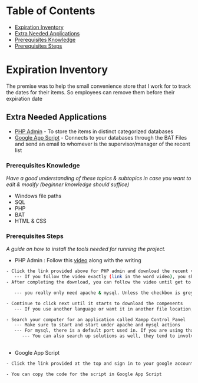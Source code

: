 # Table of Contents
- [Expiration Inventory](#expiration-inventory)
- [Extra Needed Applications](#extra-needed-applications)
- [Prerequisites Knowledge](#prerequisites-knowledge)
- [Prerequisites Steps](#prerequisites-steps)


# Expiration Inventory

The premise was to help the small convenience store that I work for to track the dates for their items. So employees can remove them before their expiration date

## Extra Needed Applications
 - [PHP Admin](https://www.phpmyadmin.net/downloads/) - To store the items in distinct categorized databases
 - [Google App Script](https://developers.google.com/apps-script) - Connects to your databases through the BAT Files and send an email to whomever is the supervisor/manager of the recent list


### Prerequisites Knowledge
_Have a good understanding of these topics & subtopics in case you want to edit & modify (beginner knowledge should suffice)_

- Windows file paths
- SQL 
- PHP
- BAT
- HTML & CSS
### Prerequisites Steps
_A guide on how to install the tools needed for running the project._

- PHP Admin : Follow this [video](https://www.youtube.com/watch?v=cKr237iUlwo) along with the writing
```bash
- Click the link provided above for PHP admin and download the recent version
   --- If you follow the video exactly (link in the word video), you should still be all right
- After completing the download, you can follow the video until get to the select components for the xampp.

   --- you really only need apache & mysql. Unless the checkbox is greyed out, you do not have to check on the rest of them.

- Continue to click next until it starts to download the compenents
   --- If you use another language or want it in another file location, you can modify to your liking, but remember where it is because you will need to modify other areas too!

- Search your computer for an application called Xampp Control Panel
   --- Make sure to start and start under apache and mysql actions
   --- For mysql, there is a default port used in. If you are using that default port for something else, the video has links to common problems and fixes.
      --- You can also search up solutions as well, they tend to involve the config.ini file that holds info like password for DB & port number
    
```
 - Google App Script
```bash
- Click the link provided at the top and sign in to your google account

- You can copy the code for the script in Google App Script
```
